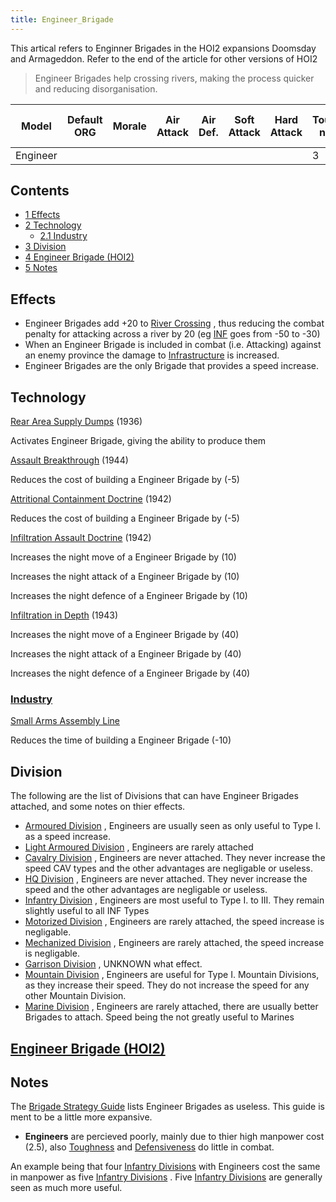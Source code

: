 ```yaml
---
title: Engineer_Brigade
---
```

 This artical refers to Enginner Brigades in the HOI2 expansions Doomsday and Armageddon. Refer to the end of the article for other versions of HOI2

> Engineer Brigades help crossing rivers, making the process quicker and reducing disorganisation.

| Model | Default ORG | Morale | Air Attack | Air Def. | Soft Attack | Hard Attack | Tough-ness | Defens-iveness | Soft-ness |  | Cost | Build-time | Man-power | Max Speed | Supply Cons. | Fuel Cons. | Supp. | Transp. Weight | Upgrade Time Factor | Upgrade Cost Factor | Speed Cap Art | Speed Cap Eng | Speed Cap AT | Speed Cap AA |
| --- | --- | --- | --- | --- | --- | --- | --- | --- | --- | --- | --- | --- | --- | --- | --- | --- | --- | --- | --- | --- | --- | --- | --- | --- |
| Engineer |  |  |  |  |  |  | 3 | 5 |  |  | 4 | 45 | 2.5 | 0.5 | 0.12 | 0.1 |  |  | 0.5 | 1.0 |  |  |  |  |

Contents
--------

*   [1 Effects](#Effects)
*   [2 Technology](#Technology)
    *   [2.1 Industry](#Industry)
*   [3 Division](#Division)
*   [4 Engineer Brigade (HOI2)](#Engineer_Brigade_.28HOI2.29)
*   [5 Notes](#Notes)

Effects
-------

*   Engineer Brigades add +20 to [River Crossing](/wiki/index.php?title=River_Crossing&action=edit&redlink=1 "River Crossing (page does not exist)") , thus reducing the combat penalty for attacking across a river by 20 (eg [INF](/wiki/index.php?title=INF&action=edit&redlink=1 "INF (page does not exist)") goes from -50 to -30)
*   When an Engineer Brigade is included in combat (i.e. Attacking) against an enemy province the damage to [Infrastructure](/wiki/index.php?title=Infrastructure&action=edit&redlink=1 "Infrastructure (page does not exist)") is increased.
*   Engineer Brigades are the only Brigade that provides a speed increase.

Technology
----------

[Rear Area Supply Dumps](/wiki/index.php?title=Rear_Area_Supply_Dumps&action=edit&redlink=1 "Rear Area Supply Dumps (page does not exist)") (1936)

Activates Engineer Brigade, giving the ability to produce them

[Assault Breakthrough](/wiki/index.php?title=Assault_Breakthrough&action=edit&redlink=1 "Assault Breakthrough (page does not exist)") (1944)

Reduces the cost of building a Engineer Brigade by (-5)

[Attritional Containment Doctrine](/wiki/index.php?title=Attritional_Containment_Doctrine&action=edit&redlink=1 "Attritional Containment Doctrine (page does not exist)") (1942)

Reduces the cost of building a Engineer Brigade by (-5)

[Infiltration Assault Doctrine](/wiki/index.php?title=Infiltration_Assault_Doctrine&action=edit&redlink=1 "Infiltration Assault Doctrine (page does not exist)") (1942)

Increases the night move of a Engineer Brigade by (10)

Increases the night attack of a Engineer Brigade by (10)

Increases the night defence of a Engineer Brigade by (10)

[Infiltration in Depth](/wiki/index.php?title=Infiltration_in_Depth&action=edit&redlink=1 "Infiltration in Depth (page does not exist)") (1943)

Increases the night move of a Engineer Brigade by (40)

Increases the night attack of a Engineer Brigade by (40)

Increases the night defence of a Engineer Brigade by (40)

### [Industry](/wiki/index.php?title=Industry&action=edit&redlink=1 "Industry (page does not exist)")

[Small Arms Assembly Line](/wiki/index.php?title=Small_Arms_Assembly_Line&action=edit&redlink=1 "Small Arms Assembly Line (page does not exist)")

Reduces the time of building a Engineer Brigade (-10)

Division
--------

The following are the list of Divisions that can have Engineer Brigades attached, and some notes on thier effects.

*   [Armoured Division](/wiki/index.php?title=Armoured_Division&action=edit&redlink=1 "Armoured Division (page does not exist)") , Engineers are usually seen as only useful to Type I. as a speed increase.
*   [Light Armoured Division](/wiki/index.php?title=Light_Armoured_Division&action=edit&redlink=1 "Light Armoured Division (page does not exist)") , Engineers are rarely attached
*   [Cavalry Division](/wiki/Cavalry_Division "Cavalry Division") , Engineers are never attached. They never increase the speed CAV types and the other advantages are negligable or useless.
*   [HQ Division](/wiki/HQ_Division "HQ Division") , Engineers are never attached. They never increase the speed and the other advantages are negligable or useless.
*   [Infantry Division](/wiki/Infantry_Division "Infantry Division") , Engineers are most useful to Type I. to III. They remain slightly useful to all INF Types
*   [Motorized Division](/wiki/Motorized_Division "Motorized Division") , Engineers are rarely attached, the speed increase is negligable.
*   [Mechanized Division](/wiki/Mechanized_Division "Mechanized Division") , Engineers are rarely attached, the speed increase is negligable.
*   [Garrison Division](/wiki/Garrison_Division "Garrison Division") , UNKNOWN what effect.
*   [Mountain Division](/wiki/Mountain_Division "Mountain Division") , Engineers are useful for Type I. Mountain Divisions, as they increase their speed. They do not increase the speed for any other Mountain Division.
*   [Marine Division](/wiki/Marine_Division "Marine Division") , Engineers are rarely attached, there are usually better Brigades to attach. Speed being the not greatly useful to Marines

[Engineer Brigade (HOI2)](/wiki/Engineer_Brigade_(HOI2) "Engineer Brigade (HOI2)")
----------------------------------------------------------------------------------

Notes
-----

The [Brigade Strategy Guide](/wiki/Brigade_Strategy_Guide "Brigade Strategy Guide") lists Engineer Brigades as useless. This guide is ment to be a little more expansive.

*   **Engineers** are percieved poorly, mainly due to thier high manpower cost (2.5), also [Toughness](/wiki/index.php?title=Toughness&action=edit&redlink=1 "Toughness (page does not exist)") and [Defensiveness](/wiki/index.php?title=Defensiveness&action=edit&redlink=1 "Defensiveness (page does not exist)") do little in combat.

An example being that four [Infantry Divisions](/wiki/Infantry_Division "Infantry Division") with Engineers cost the same in manpower as five [Infantry Divisions](/wiki/Infantry_Division "Infantry Division") . Five [Infantry Divisions](/wiki/Infantry_Division "Infantry Division") are generally seen as much more useful.